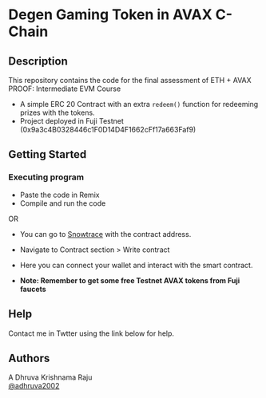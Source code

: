 # Degen Gaming Token in AVAX C-Chain

## Description

This repository contains the code for the final assessment of ETH + AVAX PROOF: Intermediate EVM Course

* A simple ERC 20 Contract with an extra `redeem()` function for redeeming prizes with the tokens.
* Project deployed in Fuji Testnet (0x9a3c4B0328446c1F0D14D4F1662cFf17a663Faf9)

## Getting Started

### Executing program

* Paste the code in Remix
* Compile and run the code

OR

* You can go to [Snowtrace](https://testnet.snowtrace.io/address/0x9a3c4B0328446c1F0D14D4F1662cFf17a663Faf9) with the contract address.
* Navigate to Contract section > Write contract
* Here you can connect your wallet and interact with the smart contract.


* <b>Note: Remember to get some free Testnet AVAX tokens from Fuji faucets</b>

## Help

Contact me in Twtter using the link below for help.

## Authors

A Dhruva Krishnama Raju <br />
[@adhruva2002](https://twitter.com/adhruva2002)
